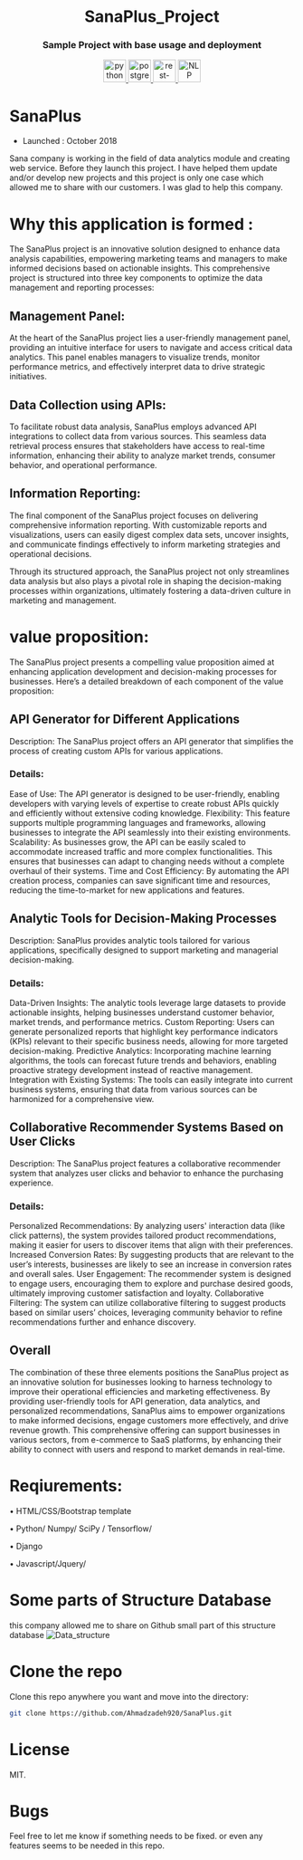 <div align="center">
<h1 align="center">SanaPlus_Project</h1>
<h3 align="center">Sample Project with base usage and deployment</h3>
</div>
<p align="center">
<a href="https://www.python.org" target="_blank"> <img src="https://raw.githubusercontent.com/devicons/devicon/master/icons/python/python-original.svg" alt="python" width="40" height="40"/> </a>
<a href="https://www.postgresql.org" target="_blank"> <img src="https://raw.githubusercontent.com/devicons/devicon/master/icons/postgresql/postgresql-original-wordmark.svg" alt="postgresql" width="40" height="40"/> </a>
<a href="https://www.django-rest-framework.org/" target="_blank"> <img src="https://img.icons8.com/?size=100&id=79865&format=png&color=000000" alt="rest-framework" width="40" height="40"/> </a>
<a href="https://www.nltk.org/" target="_blank"> <img src="https://github.com/user-attachments/assets/305be1d3-9e01-40a1-b10e-3b8f64deda26" alt="NLP" width="40" height="40"/> </a>




</p>

# SanaPlus 
- Launched : October 2018

Sana company is working in the field of data analytics module and creating web service. Before they launch this project.  I have helped them update and/or develop new projects and this project is only one case which allowed me to share with our customers. I was glad to help this company.

# Why this application is formed :
The SanaPlus project is an innovative solution designed to enhance data analysis capabilities, empowering marketing teams and managers to make informed decisions based on actionable insights. This comprehensive project is structured into three key components to optimize the data management and reporting processes:

## Management Panel:
At the heart of the SanaPlus project lies a user-friendly management panel, providing an intuitive interface for users to navigate and access critical data analytics. This panel enables managers to visualize trends, monitor performance metrics, and effectively interpret data to drive strategic initiatives.

## Data Collection using APIs:
To facilitate robust data analysis, SanaPlus employs advanced API integrations to collect data from various sources. This seamless data retrieval process ensures that stakeholders have access to real-time information, enhancing their ability to analyze market trends, consumer behavior, and operational performance.

## Information Reporting:
The final component of the SanaPlus project focuses on delivering comprehensive information reporting. With customizable reports and visualizations, users can easily digest complex data sets, uncover insights, and communicate findings effectively to inform marketing strategies and operational decisions.

Through its structured approach, the SanaPlus project not only streamlines data analysis but also plays a pivotal role in shaping the decision-making processes within organizations, ultimately fostering a data-driven culture in marketing and management.

# value proposition:
The SanaPlus project presents a compelling value proposition aimed at enhancing application development and decision-making processes for businesses. Here’s a detailed breakdown of each component of the value proposition:

## API Generator for Different Applications
Description: The SanaPlus project offers an API generator that simplifies the process of creating custom APIs for various applications.

### Details:
Ease of Use: The API generator is designed to be user-friendly, enabling developers with varying levels of expertise to create robust APIs quickly and efficiently without extensive coding knowledge.
Flexibility: This feature supports multiple programming languages and frameworks, allowing businesses to integrate the API seamlessly into their existing environments.
Scalability: As businesses grow, the API can be easily scaled to accommodate increased traffic and more complex functionalities. This ensures that businesses can adapt to changing needs without a complete overhaul of their systems.
Time and Cost Efficiency: By automating the API creation process, companies can save significant time and resources, reducing the time-to-market for new applications and features.
## Analytic Tools for Decision-Making Processes
Description: SanaPlus provides analytic tools tailored for various applications, specifically designed to support marketing and managerial decision-making.

### Details:

Data-Driven Insights: The analytic tools leverage large datasets to provide actionable insights, helping businesses understand customer behavior, market trends, and performance metrics.
Custom Reporting: Users can generate personalized reports that highlight key performance indicators (KPIs) relevant to their specific business needs, allowing for more targeted decision-making.
Predictive Analytics: Incorporating machine learning algorithms, the tools can forecast future trends and behaviors, enabling proactive strategy development instead of reactive management.
Integration with Existing Systems: The tools can easily integrate into current business systems, ensuring that data from various sources can be harmonized for a comprehensive view.
## Collaborative Recommender Systems Based on User Clicks
Description: The SanaPlus project features a collaborative recommender system that analyzes user clicks and behavior to enhance the purchasing experience.

### Details:

Personalized Recommendations: By analyzing users' interaction data (like click patterns), the system provides tailored product recommendations, making it easier for users to discover items that align with their preferences.
Increased Conversion Rates: By suggesting products that are relevant to the user’s interests, businesses are likely to see an increase in conversion rates and overall sales.
User Engagement: The recommender system is designed to engage users, encouraging them to explore and purchase desired goods, ultimately improving customer satisfaction and loyalty.
Collaborative Filtering: The system can utilize collaborative filtering to suggest products based on similar users’ choices, leveraging community behavior to refine recommendations further and enhance discovery.
## Overall
The combination of these three elements positions the SanaPlus project as an innovative solution for businesses looking to harness technology to improve their operational efficiencies and marketing effectiveness. By providing user-friendly tools for API generation, data analytics, and personalized recommendations, SanaPlus aims to empower organizations to make informed decisions, engage customers more effectively, and drive revenue growth. This comprehensive offering can support businesses in various sectors, from e-commerce to SaaS platforms, by enhancing their ability to connect with users and respond to market demands in real-time.


# Reqiurements:
•	HTML/CSS/Bootstrap template

•	Python/ Numpy/ SciPy / Tensorflow/

•	Django

•	Javascript/Jquery/ 

# Some parts of Structure Database
this company allowed me to share on Github small part of this structure database 
<img src="data_structure.png" alt="Data_structure">

# Clone the repo
Clone this repo anywhere you want and move into the directory:
```bash
git clone https://github.com/Ahmadzadeh920/SanaPlus.git
```

# License
MIT.


# Bugs
Feel free to let me know if something needs to be fixed. or even any features seems to be needed in this repo.




